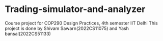 # Trading-simulator-and-analyzer
Course project for COP290 Design Practices, 4th semester IIT Delhi
This project is done by Shivam Sawarn(2022CS11075) and Yash bansal(2022CS51133)
